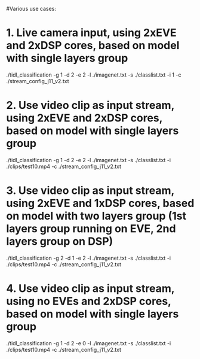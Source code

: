 #Various use cases:
#
# 1. Live camera input, using 2xEVE and 2xDSP cores, based on model with single layers group 
./tidl_classification -g 1 -d 2 -e 2 -l ./imagenet.txt -s ./classlist.txt -i 1 -c ./stream_config_j11_v2.txt
# 2. Use video clip as input stream, using 2xEVE and 2xDSP cores, based on model with single layers group 
./tidl_classification -g 1 -d 2 -e 2 -l ./imagenet.txt -s ./classlist.txt -i ./clips/test10.mp4 -c ./stream_config_j11_v2.txt
# 3. Use video clip as input stream, using 2xEVE and 1xDSP cores, based on model with two layers group (1st layers group running on EVE, 2nd layers group on DSP)
./tidl_classification -g 2 -d 1 -e 2 -l ./imagenet.txt -s ./classlist.txt -i ./clips/test10.mp4 -c ./stream_config_j11_v2.txt
# 4. Use video clip as input stream, using no EVEs and 2xDSP cores, based on model with single layers group
./tidl_classification -g 1 -d 2 -e 0 -l ./imagenet.txt -s ./classlist.txt -i ./clips/test10.mp4 -c ./stream_config_j11_v2.txt
